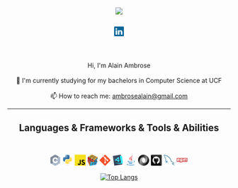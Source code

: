 <h1 align="center">
  <a href="https://git.io/typing-svg">
    <img src="https://readme-typing-svg.herokuapp.com/?lines=Hello,+There!+👋;I'm+Alain+Ambrose....;Nice+to+meet+you!&&color=7b7b7a&center=true&size=30">
  </a>
</h1>

<h5 align="center">
  <code><a href="https://www.linkedin.com/in/alain-ambrose/" title="LinkedIn Profile"><img width="22" src="images/linkedin.svg"></a></code>
</h5>
<br>
<p align="center">
  Hi, I'm Alain Ambrose
  <br>
  <br>
  🔬 I'm currently studying for my bachelors in Computer Science at UCF
  <br>
  <br>
  📫 How to reach me: <a href="mailto: ambroselain@gmail.com">ambrosealain@gmail.com</a>
</p>

<hr>
<h2 align="center">Languages & Frameworks & Tools & Abilities</h2>
<br>
<p align="center">
  <code><img title="C" height="25" src="images/c.svg"></code>
  <code><img title="Python" height="25" src="images/python-original.svg"></code>
  <code><img title="Javascript" height="25" src="images/javascript.svg"></code>
  <code><img title="Problem Solving" height="25" src="images/problemSolving.png"></code>
  <code><img title="Git" height="25" src="images/git-original.svg"></code>
  <code><img title="Visual Studio Code" height="25" src="images/vscode.png"></code>
  <code><img title="Java" height="25" src="images/java-original.svg"></code>
  <code><img title="JSON" height="25" src="images/json.svg"></code>
  <code><img title="GitHub" height="25" src="images/github.svg"></code>
  <code><img title="MySQL" height="25" src="images/mysql.svg"></code>
  <code><img title="npm" height="25" src="images/npm.svg"></code>
</p>

<p align="center">
  <a href="https://github.com/anuraghazra/github-readme-stats">
    <img src="https://github-readme-stats.vercel.app/api/top-langs/?username=AlainAmbrose&layout=compact&langs_count=7&text_color=ffffff&bg_color=151515&hide=css,html,php" alt="Top Langs">
  </a>
</p>
